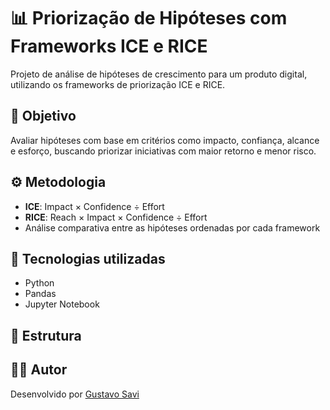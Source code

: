 # 📊 Priorização de Hipóteses com Frameworks ICE e RICE

Projeto de análise de hipóteses de crescimento para um produto digital, utilizando os frameworks de priorização ICE e RICE.

## 📌 Objetivo

Avaliar hipóteses com base em critérios como impacto, confiança, alcance e esforço, buscando priorizar iniciativas com maior retorno e menor risco.

## ⚙️ Metodologia

- **ICE**: Impact × Confidence ÷ Effort
- **RICE**: Reach × Impact × Confidence ÷ Effort
- Análise comparativa entre as hipóteses ordenadas por cada framework

## 🧠 Tecnologias utilizadas

- Python
- Pandas
- Jupyter Notebook

## 📁 Estrutura

## 👨‍💻 Autor

Desenvolvido por [Gustavo Savi](https://www.linkedin.com/in/gustavo-savi)
